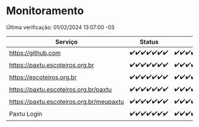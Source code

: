 # Monitoramento

Última verificação: 01/02/2024 13:07:00 -03

|Serviço|Status|Últimas 24h|
|---|---|---|
|https://github.com|<span title="2024-01-25: OK=24">✔️</span><span title="2024-01-26: OK=24">✔️</span><span title="2024-01-27: OK=24">✔️</span><span title="2024-01-28: OK=24">✔️</span><span title="2024-01-29: OK=24">✔️</span><span title="2024-01-30: OK=24">✔️</span><span title="2024-01-31: OK=16">✔️</span>|<span title="31/01/2024 13:07:00 -03 : 200">✔️</span><span title="31/01/2024 14:06:00 -03 : 200">✔️</span><span title="31/01/2024 15:06:00 -03 : 200">✔️</span><span title="31/01/2024 16:02:00 -03 : 200">✔️</span><span title="31/01/2024 17:06:00 -03 : 200">✔️</span><span title="31/01/2024 18:06:00 -03 : 200">✔️</span><span title="31/01/2024 19:05:00 -03 : 200">✔️</span><span title="31/01/2024 20:05:00 -03 : 200">✔️</span><span title="31/01/2024 21:31:00 -03 : 200">✔️</span><span title="31/01/2024 22:43:00 -03 : 200">✔️</span><span title="31/01/2024 23:17:00 -03 : 200">✔️</span><span title="01/02/2024 00:07:00 -03 : 200">✔️</span><span title="01/02/2024 01:09:00 -03 : 200">✔️</span><span title="01/02/2024 02:06:00 -03 : 200">✔️</span><span title="01/02/2024 03:08:00 -03 : 200">✔️</span><span title="01/02/2024 04:06:00 -03 : 200">✔️</span><span title="01/02/2024 05:08:00 -03 : 200">✔️</span><span title="01/02/2024 06:06:00 -03 : 200">✔️</span><span title="01/02/2024 07:06:00 -03 : 200">✔️</span><span title="01/02/2024 08:04:00 -03 : 200">✔️</span><span title="01/02/2024 09:11:00 -03 : 200">✔️</span><span title="01/02/2024 10:06:00 -03 : 200">✔️</span><span title="01/02/2024 11:04:00 -03 : 200">✔️</span><span title="01/02/2024 12:06:00 -03 : 200">✔️</span><span title="01/02/2024 13:07:00 -03 : 200">✔️</span>|
|https://paxtu.escoteiros.org.br|<span title="2024-01-25: OK=24">✔️</span><span title="2024-01-26: OK=24">✔️</span><span title="2024-01-27: OK=24">✔️</span><span title="2024-01-28: OK=24">✔️</span><span title="2024-01-29: OK=24">✔️</span><span title="2024-01-30: OK=24">✔️</span><span title="2024-01-31: OK=16">✔️</span>|<span title="31/01/2024 13:07:00 -03 : 200">✔️</span><span title="31/01/2024 14:06:00 -03 : 200">✔️</span><span title="31/01/2024 15:06:00 -03 : 200">✔️</span><span title="31/01/2024 16:02:00 -03 : 200">✔️</span><span title="31/01/2024 17:06:00 -03 : 200">✔️</span><span title="31/01/2024 18:06:00 -03 : 200">✔️</span><span title="31/01/2024 19:05:00 -03 : 200">✔️</span><span title="31/01/2024 20:05:00 -03 : 200">✔️</span><span title="31/01/2024 21:31:00 -03 : 200">✔️</span><span title="31/01/2024 22:43:00 -03 : 200">✔️</span><span title="31/01/2024 23:17:00 -03 : 200">✔️</span><span title="01/02/2024 00:07:00 -03 : 200">✔️</span><span title="01/02/2024 01:09:00 -03 : 200">✔️</span><span title="01/02/2024 02:06:00 -03 : 200">✔️</span><span title="01/02/2024 03:08:00 -03 : 200">✔️</span><span title="01/02/2024 04:06:00 -03 : 200">✔️</span><span title="01/02/2024 05:08:00 -03 : 200">✔️</span><span title="01/02/2024 06:06:00 -03 : 200">✔️</span><span title="01/02/2024 07:06:00 -03 : 200">✔️</span><span title="01/02/2024 08:04:00 -03 : 200">✔️</span><span title="01/02/2024 09:11:00 -03 : 200">✔️</span><span title="01/02/2024 10:06:00 -03 : 200">✔️</span><span title="01/02/2024 11:04:00 -03 : 200">✔️</span><span title="01/02/2024 12:06:00 -03 : 200">✔️</span><span title="01/02/2024 13:07:00 -03 : 200">✔️</span>|
|https://escoteiros.org.br|<span title="2024-01-25: OK=24">✔️</span><span title="2024-01-26: OK=24">✔️</span><span title="2024-01-27: OK=24">✔️</span><span title="2024-01-28: OK=24">✔️</span><span title="2024-01-29: OK=24">✔️</span><span title="2024-01-30: OK=24">✔️</span><span title="2024-01-31: OK=16">✔️</span>|<span title="31/01/2024 13:07:00 -03 : 200">✔️</span><span title="31/01/2024 14:06:00 -03 : 200">✔️</span><span title="31/01/2024 15:06:00 -03 : 200">✔️</span><span title="31/01/2024 16:02:00 -03 : 200">✔️</span><span title="31/01/2024 17:06:00 -03 : 200">✔️</span><span title="31/01/2024 18:06:00 -03 : 200">✔️</span><span title="31/01/2024 19:05:00 -03 : 200">✔️</span><span title="31/01/2024 20:05:00 -03 : 200">✔️</span><span title="31/01/2024 21:31:00 -03 : 200">✔️</span><span title="31/01/2024 22:43:00 -03 : 200">✔️</span><span title="31/01/2024 23:17:00 -03 : 200">✔️</span><span title="01/02/2024 00:07:00 -03 : 200">✔️</span><span title="01/02/2024 01:09:00 -03 : 200">✔️</span><span title="01/02/2024 02:06:00 -03 : 200">✔️</span><span title="01/02/2024 03:08:00 -03 : 200">✔️</span><span title="01/02/2024 04:06:00 -03 : 200">✔️</span><span title="01/02/2024 05:08:00 -03 : 200">✔️</span><span title="01/02/2024 06:06:00 -03 : 200">✔️</span><span title="01/02/2024 07:06:00 -03 : 200">✔️</span><span title="01/02/2024 08:04:00 -03 : 200">✔️</span><span title="01/02/2024 09:11:00 -03 : 200">✔️</span><span title="01/02/2024 10:06:00 -03 : 200">✔️</span><span title="01/02/2024 11:04:00 -03 : 200">✔️</span><span title="01/02/2024 12:06:00 -03 : 200">✔️</span><span title="01/02/2024 13:07:00 -03 : 200">✔️</span>|
|https://paxtu.escoteiros.org.br/paxtu|<span title="2024-01-25: OK=24">✔️</span><span title="2024-01-26: OK=24">✔️</span><span title="2024-01-27: OK=24">✔️</span><span title="2024-01-28: OK=24">✔️</span><span title="2024-01-29: OK=24">✔️</span><span title="2024-01-30: OK=24">✔️</span><span title="2024-01-31: OK=16">✔️</span>|<span title="31/01/2024 13:07:00 -03 : 200">✔️</span><span title="31/01/2024 14:06:00 -03 : 200">✔️</span><span title="31/01/2024 15:06:00 -03 : 200">✔️</span><span title="31/01/2024 16:02:00 -03 : 200">✔️</span><span title="31/01/2024 17:06:00 -03 : 200">✔️</span><span title="31/01/2024 18:06:00 -03 : 200">✔️</span><span title="31/01/2024 19:05:00 -03 : 200">✔️</span><span title="31/01/2024 20:05:00 -03 : 200">✔️</span><span title="31/01/2024 21:31:00 -03 : 200">✔️</span><span title="31/01/2024 22:43:00 -03 : 200">✔️</span><span title="31/01/2024 23:17:00 -03 : 200">✔️</span><span title="01/02/2024 00:07:00 -03 : 200">✔️</span><span title="01/02/2024 01:09:00 -03 : 200">✔️</span><span title="01/02/2024 02:06:00 -03 : 200">✔️</span><span title="01/02/2024 03:08:00 -03 : 200">✔️</span><span title="01/02/2024 04:06:00 -03 : 200">✔️</span><span title="01/02/2024 05:08:00 -03 : 200">✔️</span><span title="01/02/2024 06:06:00 -03 : 200">✔️</span><span title="01/02/2024 07:06:00 -03 : 200">✔️</span><span title="01/02/2024 08:04:00 -03 : 200">✔️</span><span title="01/02/2024 09:11:00 -03 : 200">✔️</span><span title="01/02/2024 10:06:00 -03 : 200">✔️</span><span title="01/02/2024 11:04:00 -03 : 200">✔️</span><span title="01/02/2024 12:06:00 -03 : 200">✔️</span><span title="01/02/2024 13:07:00 -03 : 200">✔️</span>|
|https://paxtu.escoteiros.org.br/meupaxtu|<span title="2024-01-25: OK=24">✔️</span><span title="2024-01-26: OK=24">✔️</span><span title="2024-01-27: OK=24">✔️</span><span title="2024-01-28: OK=24">✔️</span><span title="2024-01-29: OK=24">✔️</span><span title="2024-01-30: OK=24">✔️</span><span title="2024-01-31: OK=16">✔️</span>|<span title="31/01/2024 13:07:00 -03 : 200">✔️</span><span title="31/01/2024 14:06:00 -03 : 200">✔️</span><span title="31/01/2024 15:06:00 -03 : 200">✔️</span><span title="31/01/2024 16:02:00 -03 : 200">✔️</span><span title="31/01/2024 17:06:00 -03 : 200">✔️</span><span title="31/01/2024 18:06:00 -03 : 200">✔️</span><span title="31/01/2024 19:05:00 -03 : 200">✔️</span><span title="31/01/2024 20:05:00 -03 : 200">✔️</span><span title="31/01/2024 21:31:00 -03 : 200">✔️</span><span title="31/01/2024 22:43:00 -03 : 200">✔️</span><span title="31/01/2024 23:17:00 -03 : 200">✔️</span><span title="01/02/2024 00:07:00 -03 : 200">✔️</span><span title="01/02/2024 01:09:00 -03 : 200">✔️</span><span title="01/02/2024 02:06:00 -03 : 200">✔️</span><span title="01/02/2024 03:08:00 -03 : 200">✔️</span><span title="01/02/2024 04:06:00 -03 : 200">✔️</span><span title="01/02/2024 05:08:00 -03 : 200">✔️</span><span title="01/02/2024 06:06:00 -03 : 200">✔️</span><span title="01/02/2024 07:06:00 -03 : 200">✔️</span><span title="01/02/2024 08:04:00 -03 : 200">✔️</span><span title="01/02/2024 09:11:00 -03 : 200">✔️</span><span title="01/02/2024 10:06:00 -03 : 200">✔️</span><span title="01/02/2024 11:04:00 -03 : 200">✔️</span><span title="01/02/2024 12:06:00 -03 : 200">✔️</span><span title="01/02/2024 13:07:00 -03 : 200">✔️</span>|
|Paxtu Login|<span title="2024-01-25: OK=24">✔️</span><span title="2024-01-26: OK=24">✔️</span><span title="2024-01-27: OK=24">✔️</span><span title="2024-01-28: OK=24">✔️</span><span title="2024-01-29: OK=24">✔️</span><span title="2024-01-30: OK=24">✔️</span><span title="2024-01-31: OK=16">✔️</span>|<span title="31/01/2024 13:07:00 -03 : 200">✔️</span><span title="31/01/2024 14:06:00 -03 : 200">✔️</span><span title="31/01/2024 15:06:00 -03 : 200">✔️</span><span title="31/01/2024 16:02:00 -03 : 200">✔️</span><span title="31/01/2024 17:06:00 -03 : 200">✔️</span><span title="31/01/2024 18:06:00 -03 : 200">✔️</span><span title="31/01/2024 19:05:00 -03 : 200">✔️</span><span title="31/01/2024 20:05:00 -03 : 200">✔️</span><span title="31/01/2024 21:31:00 -03 : 200">✔️</span><span title="31/01/2024 22:43:00 -03 : 200">✔️</span><span title="31/01/2024 23:17:00 -03 : 200">✔️</span><span title="01/02/2024 00:07:00 -03 : 200">✔️</span><span title="01/02/2024 01:09:00 -03 : 200">✔️</span><span title="01/02/2024 02:06:00 -03 : 200">✔️</span><span title="01/02/2024 03:08:00 -03 : 200">✔️</span><span title="01/02/2024 04:07:00 -03 : 200">✔️</span><span title="01/02/2024 05:08:00 -03 : 200">✔️</span><span title="01/02/2024 06:06:00 -03 : 200">✔️</span><span title="01/02/2024 07:06:00 -03 : 200">✔️</span><span title="01/02/2024 08:04:00 -03 : 200">✔️</span><span title="01/02/2024 09:11:00 -03 : 200">✔️</span><span title="01/02/2024 10:06:00 -03 : 200">✔️</span><span title="01/02/2024 11:04:00 -03 : 200">✔️</span><span title="01/02/2024 12:06:00 -03 : 200">✔️</span><span title="01/02/2024 13:07:00 -03 : 200">✔️</span>|
